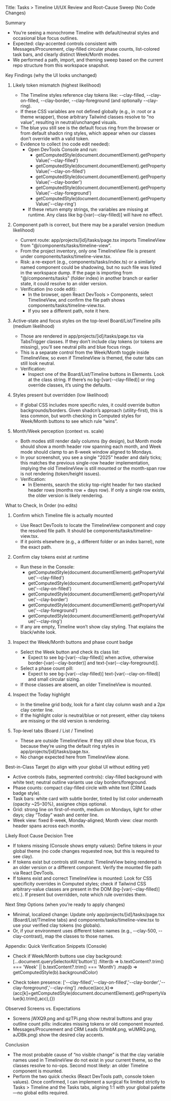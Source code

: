 Title: Tasks > Timeline UI/UX Review and Root-Cause Sweep (No Code Changes)

Summary
- You’re seeing a monochrome Timeline with default/neutral styles and occasional blue focus outlines.
- Expected: clay-accented controls consistent with Messages/Procurement, clay-filled circular phase counts, list-colored task bars, and clearly distinct Week/Month modes.
- We performed a path, import, and theming sweep based on the current repo structure from this workspace snapshot.

Key Findings (why the UI looks unchanged)
1) Likely token mismatch (highest likelihood)
   - The Timeline styles reference clay tokens like: --clay-filled, --clay-on-filled, --clay-border, --clay-foreground (and optionally --clay-ring).
   - If these CSS variables are not defined globally (e.g., in :root or a theme wrapper), those arbitrary Tailwind classes resolve to “no value”, resulting in neutral/unchanged visuals.
   - The blue you still see is the default focus ring from the browser or from default shadcn ring styles, which appear when our classes don’t override with a valid token.
   - Evidence to collect (no code edit needed):
     - Open DevTools Console and run:
       - getComputedStyle(document.documentElement).getPropertyValue('--clay-filled')
       - getComputedStyle(document.documentElement).getPropertyValue('--clay-on-filled')
       - getComputedStyle(document.documentElement).getPropertyValue('--clay-border')
       - getComputedStyle(document.documentElement).getPropertyValue('--clay-foreground')
       - getComputedStyle(document.documentElement).getPropertyValue('--clay-ring')
     - If these return empty strings, the variables are missing at runtime. Any class like bg-[var(--clay-filled)] will have no effect.

2) Component path is correct, but there may be a parallel version (medium likelihood)
   - Current route: app/projects/[id]/tasks/page.tsx imports TimelineView from "@/components/tasks/timeline-view".
   - From the project inventory, only one TimelineView file is present under components/tasks/timeline-view.tsx.
   - Risk: a re-export (e.g., components/tasks/index.ts) or a similarly named component could be shadowing, but no such file was listed in the workspace dump. If the page is importing from "@/components/tasks" (folder index) in another branch or earlier state, it could resolve to an older version.
   - Verification (no code edit):
     - In the browser, open React DevTools > Components, select TimelineView, and confirm the file path shows components/tasks/timeline-view.tsx.
     - If you see a different path, note it here.

3) Active-state and focus styles on the top-level Board/List/Timeline pills (medium likelihood)
   - Those are rendered in app/projects/[id]/tasks/page.tsx via TabsTrigger classes. If they don’t include clay tokens (or tokens are missing), you’ll see neutral pills and blue focus rings.
   - This is a separate control from the Week/Month toggle inside TimelineView, so even if TimelineView is themed, the outer tabs can still look neutral.
   - Verification:
     - Inspect one of the Board/List/Timeline buttons in Elements. Look at the class string. If there’s no bg-[var(--clay-filled)] or ring override classes, it’s using the defaults.

4) Styles present but overridden (low likelihood)
   - If global CSS includes more specific rules, it could override button backgrounds/borders. Given shadcn’s approach (utility-first), this is less common, but worth checking in Computed styles for Week/Month buttons to see which rule “wins”.

5) Month/Week perception (context vs. scale)
   - Both modes still render daily columns (by design), but Month mode should show a month header row spanning each month, and Week mode should clamp to an 8-week window aligned to Mondays.
   - In your screenshot, you see a single "2025" header and daily ticks; this matches the previous single-row header implementation, implying the old TimelineView is still mounted or the month-span row is not rendering (token/height issues).
   - Verification:
     - In Elements, search the sticky top-right header for two stacked header rows (months row + days row). If only a single row exists, the older version is likely rendering.

What to Check, In Order (no edits)
1) Confirm which Timeline file is actually mounted
   - Use React DevTools to locate the TimelineView component and copy the resolved file path. It should be components/tasks/timeline-view.tsx.
   - If it points elsewhere (e.g., a different folder or an index barrel), note the exact path.

2) Confirm clay tokens exist at runtime
   - Run these in the Console:
     - getComputedStyle(document.documentElement).getPropertyValue('--clay-filled')
     - getComputedStyle(document.documentElement).getPropertyValue('--clay-on-filled')
     - getComputedStyle(document.documentElement).getPropertyValue('--clay-border')
     - getComputedStyle(document.documentElement).getPropertyValue('--clay-foreground')
     - getComputedStyle(document.documentElement).getPropertyValue('--clay-ring')
   - If any are empty, Timeline won’t show clay styling. That explains the black/white look.

3) Inspect the Week/Month buttons and phase count badge
   - Select the Week button and check its class list:
     - Expect to see bg-[var(--clay-filled)] when active, otherwise border-[var(--clay-border)] and text-[var(--clay-foreground)].
   - Select a phase count pill:
     - Expect to see bg-[var(--clay-filled)] text-[var(--clay-on-filled)] and small circular sizing.
   - If those classes are absent, an older TimelineView is mounted.

4) Inspect the Today highlight
   - In the timeline grid body, look for a faint clay column wash and a 2px clay center line.
   - If the highlight color is neutral/blue or not present, either clay tokens are missing or the old version is rendering.

5) Top-level tabs (Board / List / Timeline)
   - These are outside TimelineView. If they still show blue focus, it’s because they’re using the default ring styles in app/projects/[id]/tasks/page.tsx.
   - No change expected here from TimelineView alone.

Best-in-Class Target (to align with your global UI without editing yet)
- Active controls (tabs, segmented controls): clay-filled background with white text; neutral outline variants use clay borders/foreground.
- Phase counts: compact clay-filled circle with white text (CRM Leads badge style).
- Task bars: white card with subtle border, tinted by list color underneath (opacity ~25–30%), assignee chips optional.
- Grid: strong line on first-of-month, medium on Mondays, light for other days; clay “Today” wash and center line.
- Week view: fixed 8-week, Monday-aligned; Month view: clear month header spans across each month.

Likely Root Cause Decision Tree
- If tokens missing (Console shows empty values): Define tokens in your global theme (no code changes requested now, but this is required to see clay).
- If tokens exist but controls still neutral: TimelineView being rendered is an older version or a different component. Verify the mounted file path via React DevTools.
- If tokens exist and correct TimelineView is mounted: Look for CSS specificity overrides in Computed styles; check if Tailwind CSS arbitrary-value classes are present in the DOM (bg-[var(--clay-filled)] etc.). If present but overridden, note which rule overrides them.

Next Step Options (when you’re ready to apply changes)
- Minimal, localized change: Update only app/projects/[id]/tasks/page.tsx (Board/List/Timeline tabs) and components/tasks/timeline-view.tsx to use your verified clay tokens (no globals). 
- Or, if your environment uses different token names (e.g., --clay-500, --clay-contrast), map the classes to those names.

Appendix: Quick Verification Snippets (Console)
- Check if Week/Month buttons use clay background:
  [...document.querySelectorAll('button')]
    .filter(b => b.textContent?.trim() === 'Week' || b.textContent?.trim() === 'Month')
    .map(b => getComputedStyle(b).backgroundColor)

- Check token presence:
  ['--clay-filled','--clay-on-filled','--clay-border','--clay-foreground','--clay-ring']
    .reduce((acc,k)=> (acc[k]=getComputedStyle(document.documentElement).getPropertyValue(k).trim(),acc),{})

Observed Screens vs. Expectations
- Screens jWXQ9.png and qzTPi.png show neutral buttons and gray outline count pills: indicates missing tokens or old component mounted.
- Messages/Procurement and CRM Leads (UfmbM.png, wUMRQ.png, aJDBk.png) show the desired clay accents.

Conclusion
- The most probable cause of “no visible change” is that the clay variable names used in TimelineView do not exist in your current theme, so the classes resolve to no-ops. Second most likely: an older Timeline component is mounted.
- Perform the two quick checks (React DevTools path, console token values). Once confirmed, I can implement a surgical fix limited strictly to Tasks > Timeline and the Tasks tabs, aligning 1:1 with your global palette—no global edits required.
